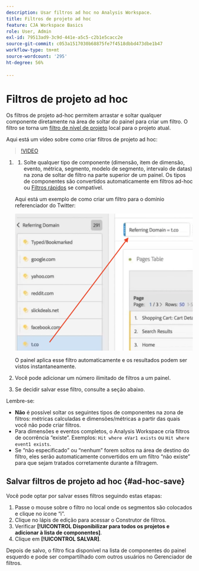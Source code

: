 ```yaml
---
description: Usar filtros ad hoc no Analysis Workspace.
title: Filtros de projeto ad hoc
feature: CJA Workspace Basics
role: User, Admin
exl-id: 79513ad9-3c9d-441e-a5c5-c2b1e5cacc2e
source-git-commit: c053a1517030b68875fe7f4518dbbd473dbe1b47
workflow-type: tm+mt
source-wordcount: '295'
ht-degree: 56%

---
```


# Filtros de projeto ad hoc

Os filtros de projeto ad-hoc permitem arrastar e soltar qualquer componente diretamente na área de soltar do painel para criar um filtro. O filtro se torna um [filtro de nível de projeto](https://experienceleague.adobe.com/docs/analytics-platform/using/cja-components/cja-filters/quick-filters.html?lang=pt-BR) local para o projeto atual.

Aqui está um vídeo sobre como criar filtros de projeto ad hoc:

>[!VIDEO](https://video.tv.adobe.com/v/23978/?quality=12)


1. 
   1. Solte qualquer tipo de componente (dimensão, item de dimensão, evento, métrica, segmento, modelo de segmento, intervalo de datas) na zona de soltar de filtro na parte superior de um painel. Os tipos de componentes são convertidos automaticamente em filtros ad-hoc ou [Filtros rápidos](/help/components/filters/quick-filters.md) se compatível.

   Aqui está um exemplo de como criar um filtro para o domínio referenciador do Twitter:

   ![](assets/ad-hoc1.png)

   O painel aplica esse filtro automaticamente e os resultados podem ser vistos instantaneamente.

1. Você pode adicionar um número ilimitado de filtros a um painel.
1. Se decidir salvar esse filtro, consulte a seção abaixo.

Lembre-se:

* **Não** é possível soltar os seguintes tipos de componentes na zona de filtros: métricas calculadas e dimensões/métricas a partir das quais você não pode criar filtros.
* Para dimensões e eventos completos, o Analysis Workspace cria filtros de ocorrência “existe”. Exemplos: `Hit where eVar1 exists` ou `Hit where event1 exists`.
* Se “não especificado” ou “nenhum” forem soltos na área de destino do filtro, eles serão automaticamente convertidos em um filtro “não existe” para que sejam tratados corretamente durante a filtragem.

## Salvar filtros de projeto ad hoc {#ad-hoc-save}

Você pode optar por salvar esses filtros seguindo estas etapas:

1. Passe o mouse sobre o filtro no local onde os segmentos são colocados e clique no ícone “i”.
1. Clique no lápis de edição para acessar o Construtor de filtros.
1. Verificar **[!UICONTROL Disponibilizar para todos os projetos e adicionar à lista de componentes]**.
1. Clique em **[!UICONTROL SALVAR]**.

Depois de salvo, o filtro fica disponível na lista de componentes do painel esquerdo e pode ser compartilhado com outros usuários no Gerenciador de filtros.

